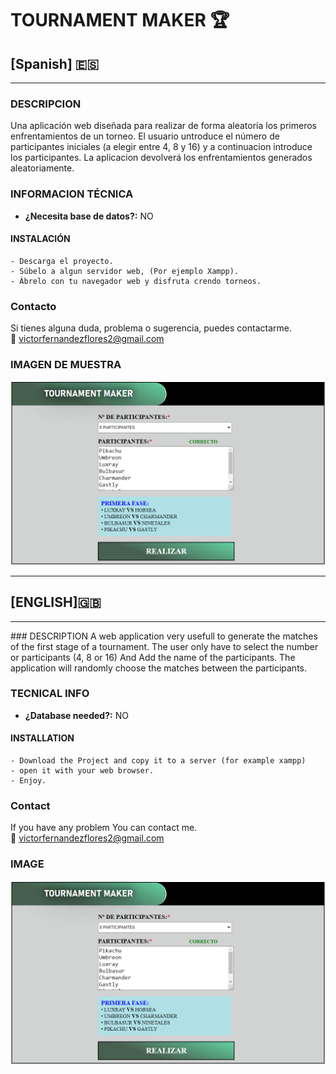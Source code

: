 # TOURNAMENT MAKER :trophy:
## [Spanish] :es:
<hr/>

### DESCRIPCION
Una aplicación web diseñada para realizar de forma aleatoria los primeros enfrentamientos de un torneo.
El usuario untroduce el número de participantes iniciales (a elegir entre 4, 8 y 16) y a continuacion
introduce los participantes. La aplicacion devolverá los enfrentamientos generados aleatoriamente.

### INFORMACION TÉCNICA
- **¿Necesita base de datos?:** NO

#### INSTALACIÓN
````
- Descarga el proyecto.
- Súbelo a algun servidor web, (Por ejemplo Xampp).
- Ábrelo con tu navegador web y disfruta crendo torneos.
````
### Contacto
Si tienes alguna duda, problema o sugerencia, puedes contactarme.  
:email: victorfernandezflores2@gmail.com

### IMAGEN DE MUESTRA
![tm](/img/tm.webp?raw=true "tm")


<hr/>

## [ENGLISH]:gb:
<hr/>
### DESCRIPTION
A web application very usefull to generate the matches of the first stage of a tournament.   
The user only have to select the number or participants (4, 8 or 16) And
Add the name of the participants. The application will randomly choose the matches between the participants.

### TECNICAL INFO
- **¿Database needed?:** NO

#### INSTALLATION
````
- Download the Project and copy it to a server (for example xampp)
- open it with your web browser.
- Enjoy.
````
### Contact
If you have any problem You can contact me.   
:email: victorfernandezflores2@gmail.com
### IMAGE
![tm](/img/tm.webp?raw=true "tm") 
